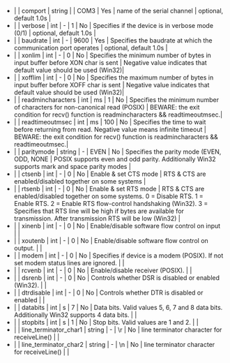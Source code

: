   * |      |  comport           | string  |          |   COM3        | Yes     | name of the serial channel                              | optional, default 1.0s |
  * |      |  verbose           | int     | -        |   1           | No      | Specifies if the device is in verbose mode (0/1)                             | optional, default 1.0s |
  * |      |  baudrate          | int     | -        |   9600        | Yes     | Specifies the baudrate at which the communication port operates                              | optional, default 1.0s |
  * |      |  xonlim            | int     | -        |   0           | No      | Specifies the minimum number of bytes in input buffer before XON char is sent                              | Negative value indicates that default value should be used (Win32)|
  * |      |  xofflim           | int     | -        |   0           | No      | Specifies the maximum number of bytes in input buffer before XOFF char is sent                             | Negative value indicates that default value should be used (Win32)|
  * |      |  readmincharacters     | int  | ms        |   1         | No      | Specifies the minimum number of characters for non-canonical read (POSIX)                            | BEWARE: the exit condition for recv() function is readmincharacters && readtimeoutmsec.|
  * |      |  readtimeoutmsec       | int  | ms        |   100         | No    | Specifies the time to wait before returning from read. Negative value means infinite timeout         | BEWARE: the exit condition for recv() function is readmincharacters && readtimeoutmsec.|
  * |      |  paritymode      | string  | -        |   EVEN        | No      | Specifies the parity mode (EVEN, ODD, NONE   | POSIX supports even and odd parity. Additionally Win32 supports mark and space parity modes |
  * |      |  ctsenb          | int  | -        |    0         | No      | Enable & set CTS mode                              | RTS & CTS are enabled/disabled together on some systems  |
  * |      |  rtsenb          | int  | -        |    0         | No      | Enable & set RTS mode                              | RTS & CTS are enabled/disabled together on some systems. 0 = Disable RTS. 1 = Enable RTS. 2 = Enable RTS flow-control handshaking (Win32). 3 = Specifies that RTS line will be high if bytes are available for transmission. After transmission RTS will be low (Win32) |
  * |      |  xinenb            | int  | -        |   0         | No      | Enable/disable software flow control on input                |  |
  * |      |  xoutenb           | int  | -        |   0         | No      | Enable/disable software flow control on output.              |  |
  * |      |  modem             | int  | -        |   0         | No      | Specifies if device is a modem (POSIX). If not set modem status lines are ignored.         |  |
  * |      |  rcvenb            | int  | -        |   0         | No      | Enable/disable receiver (POSIX).                             |  |
  * |      |  dsrenb            | int  | -        |   0         | No      | Controls whether DSR is disabled or enabled (Win32).         |  |
  * |      |  dtrdisable        | int  | -        |   0         | No      | Controls whether DTR is disabled or enabled                  |  |
  * |      |  databits              | int     | s        |   7          | No      | Data bits. Valid values 5, 6, 7 and 8 data bits. Additionally Win32 supports 4 data bits.      |  |
  * |      |  stopbits              | int     | s        |   1          | No      | Stop bits. Valid values are 1 and 2.                    |  |
  * |      |  line_terminator_char1 | string  | -        |   \r         | No      | line terminator character for receiveLine()             |  |
  * |      |  line_terminator_char2 | string  | -        |   \n         | No      | line terminator character for receiveLine()             |  |
